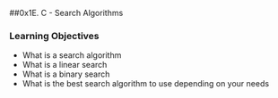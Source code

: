 ##0x1E. C - Search Algorithms

### Learning Objectives
* What is a search algorithm
* What is a linear search
* What is a binary search
* What is the best search algorithm to use depending on your needs
